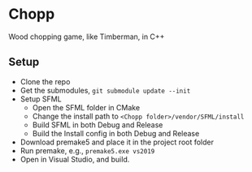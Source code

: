# Chopp
Wood chopping game, like Timberman, in C++

## Setup
- Clone the repo
- Get the submodules, `git submodule update --init`
- Setup SFML
  - Open the SFML folder in CMake
  - Change the install path to `<Chopp folder>/vendor/SFML/install`
  - Build SFML in both Debug and Release
  - Build the Install config in both Debug and Release
- Download premake5 and place it in the project root folder
- Run premake, e.g., `premake5.exe vs2019`
- Open in Visual Studio, and build.